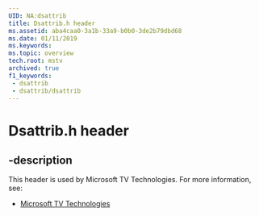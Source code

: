 ```yaml
---
UID: NA:dsattrib
title: Dsattrib.h header
ms.assetid: aba4caa0-3a1b-33a9-b0b0-3de2b79dbd68
ms.date: 01/11/2019
ms.keywords: 
ms.topic: overview
tech.root: mstv
archived: true
f1_keywords:
 - dsattrib
 - dsattrib/dsattrib
---
```


# Dsattrib.h header


## -description

This header is used by Microsoft TV Technologies. For more information, see:

- [Microsoft TV Technologies](../_mstv/index.md)

